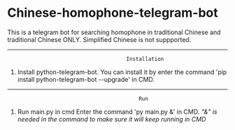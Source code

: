 # Chinese-homophone-telegram-bot
This is a telegram bot for searching homophone in traditional Chinese and traditional Chinese ONLY.
Simplified Chinese is not suppported.

------------------------------------------------------------------------------------------------
                                          Installation
1. Install python-telegram-bot.
   You can install it by enter the command 'pip install python-telegram-bot --upgrade' in CMD.

------------------------------------------------------------------------------------------------
                                              Run
1. Run main.py in cmd
   Enter the command 'py main.py &' in CMD.
   *"&" is needed in the command to make sure it will keep running in CMD*
